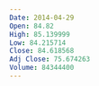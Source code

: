 ```yaml
---
Date: 2014-04-29
Open: 84.82
High: 85.139999
Low: 84.215714
Close: 84.618568
Adj Close: 75.674263
Volume: 84344400
---
```

